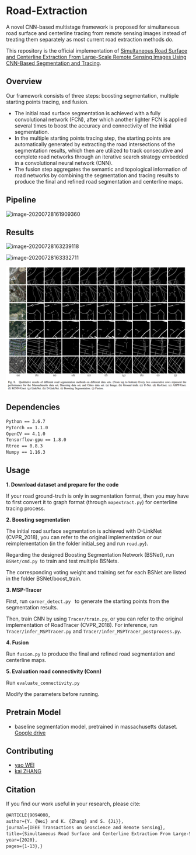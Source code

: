 # Road-Extraction
A novel CNN-based multistage framework is proposed for simultaneous road surface and centerline tracing from remote sensing images instead of treating them separately as most current road extraction methods do.

This repository is the official implementation of [Simultaneous Road Surface and Centerline Extraction From Large-Scale Remote Sensing Images Using CNN-Based Segmentation and Tracing](https://ieeexplore.ieee.org/document/9094008). 

## Overview

Our framework consists of three steps: boosting segmentation, multiple starting points tracing,
and fusion. 

- The initial road surface segmentation is achieved with a fully convolutional network (FCN), after which another lighter FCN is applied several times to boost the accuracy and connectivity of the initial segmentation. 
- In the multiple starting points tracing step, the starting points are automatically generated by extracting the road intersections of the segmentation results, which then are utilized to track consecutive and complete road networks through an iterative search strategy embedded in a
  convolutional neural network (CNN). 
- The fusion step aggregates the semantic and topological information of road networks by
  combining the segmentation and tracing results to produce the final and refined road segmentation and centerline maps.  

## Pipeline

![image-20200728161909360](README.assets/image-20200728161909360.png)

## Results



![image-20200728163239118](README.assets/image-20200728163239118.png)

![image-20200728163332711](README.assets/image-20200728163332711.png)

![image-20210427155815430](README.assets/image-20210427155815430.png)

## Dependencies
```bash
Python == 3.6.7
PyTorch == 1.1.0
OpenCV == 4.1.0
Tensorflow-gpu == 1.8.0
Rtree == 0.8.3
Numpy == 1.16.3
```


## Usage

**1. Download dataset and prepare for the code**

If your road ground-truth is only in segmentation format, then you may have to first convert it to graph format (through `mapextract.py`) for centerline tracing process.

 **2. Boosting segmentation**

The initial road surface segmentation is achieved with D-LinkNet (CVPR_2018), you can refer to the original implementation or our reimplementation (in the folder initial_seg and run `road.py`). 

Regarding the designed Boosting Segmentation Network (BSNet), run `BSNet/cmd.py `to train and test multiple BSNets. 

The corresponding voting weight and training set for each BSNet are listed in the folder BSNet/boost_train.

**3. MSP-Tracer**

First, run `corner_detect.py ` to generate the starting points from the segmentation results. 

Then, train CNN by using `Tracer/train.py`, or you can refer to the original implementation of RoadTracer (CVPR_2018). For inference, run `Tracer/infer_MSPTracer.py` and `Tracer/infer_MSPTracer_postprocess.py`.

**4. Fusion**

Run `fusion.py` to produce the final and refined road segmentation and centerline maps.

**5. Evaluation road connectivity (Conn)**

Run `evaluate_connectivity.py`

Modify the parameters before running. 


## Pretrain Model

- baseline segmentation model, pretrained in massachusetts dataset. [Google drive](https://drive.google.com/file/d/1dbuln9hERFOKAwy7stG4M7dBdzZaKDbW/view?usp=sharing)


## Contributing

- [yao WEI](https://github.com/weiyao1996)
- [kai ZHANG](https://github.com/SummerOf15)


## Citation

If you find our work useful in your research, please cite:

```latex
@ARTICLE{9094008,  
author={Y. {Wei} and K. {Zhang} and S. {Ji}},  
journal={IEEE Transactions on Geoscience and Remote Sensing},   
title={Simultaneous Road Surface and Centerline Extraction From Large-Scale Remote Sensing Images Using CNN-Based Segmentation and Tracing},  
year={2020},  
pages={1-13},}
```
